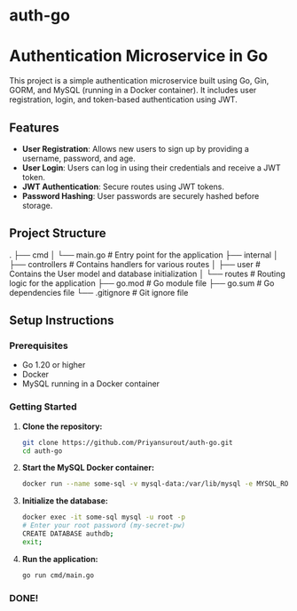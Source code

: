 # auth-go

# Authentication Microservice in Go

This project is a simple authentication microservice built using Go, Gin, GORM, and MySQL (running in a Docker container). It includes user registration, login, and token-based authentication using JWT.

## Features

- **User Registration**: Allows new users to sign up by providing a username, password, and age.
- **User Login**: Users can log in using their credentials and receive a JWT token.
- **JWT Authentication**: Secure routes using JWT tokens.
- **Password Hashing**: User passwords are securely hashed before storage.

## Project Structure
.
├── cmd
│ └── main.go # Entry point for the application
├── internal
│ ├── controllers # Contains handlers for various routes
│ ├── user # Contains the User model and database initialization
│ └── routes # Routing logic for the application
├── go.mod # Go module file
├── go.sum # Go dependencies file
└── .gitignore # Git ignore file


## Setup Instructions

### Prerequisites

- Go 1.20 or higher
- Docker
- MySQL running in a Docker container

### Getting Started

1. **Clone the repository:**

   ```bash
   git clone https://github.com/Priyansurout/auth-go.git
   cd auth-go

2. **Start the MySQL Docker container:**

    ```bash
    docker run --name some-sql -v mysql-data:/var/lib/mysql -e MYSQL_ROOT_PASSWORD=my-secret-pw -d mysql

3. **Initialize the database:**

    ```bash
    docker exec -it some-sql mysql -u root -p
    # Enter your root password (my-secret-pw)
    CREATE DATABASE authdb;
    exit;

4. **Run the application:**

    ```bash
    go run cmd/main.go

### DONE!

